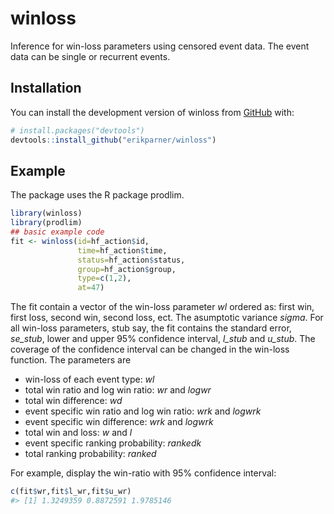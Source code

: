
<!-- README.md is generated from README.Rmd. Please edit that file -->

# winloss

<!-- badges: start -->
<!-- badges: end -->

Inference for win-loss parameters using censored event data. The event
data can be single or recurrent events.

## Installation

You can install the development version of winloss from
[GitHub](https://github.com/) with:

``` r
# install.packages("devtools")
devtools::install_github("erikparner/winloss")
```

## Example

The package uses the R package prodlim.

``` r
library(winloss)
library(prodlim)
## basic example code
fit <- winloss(id=hf_action$id,
               time=hf_action$time, 
               status=hf_action$status, 
               group=hf_action$group, 
               type=c(1,2), 
               at=47)
```

The fit contain a vector of the win-loss parameter *wl* ordered as:
first win, first loss, second win, second loss, ect. The asumptotic
variance *sigma*. For all win-loss parameters, stub say, the fit
contains the standard error, *se_stub*, lower and upper 95% confidence
interval, *l_stub* and *u_stub*. The coverage of the confidence interval
can be changed in the win-loss function. The parameters are

- win-loss of each event type: *wl*
- total win ratio and log win ratio: *wr* and *logwr*
- total win difference: *wd*
- event specific win ratio and log win ratio: *wrk* and *logwrk*
- event specific win difference: *wrk* and *logwrk*
- total win and loss: *w* and *l*
- event specific ranking probability: *rankedk*
- total ranking probability: *ranked*

For example, display the win-ratio with 95% confidence interval:

``` r
c(fit$wr,fit$l_wr,fit$u_wr)
#> [1] 1.3249359 0.8872591 1.9785146
```
